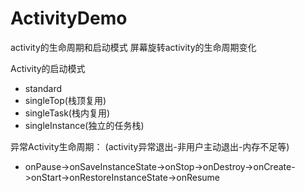 # ActivityDemo
activity的生命周期和启动模式
屏幕旋转activity的生命周期变化

Activity的启动模式
  * standard
  * singleTop(栈顶复用)
  * singleTask(栈内复用)
  * singleInstance(独立的任务栈)

     

 异常Activity生命周期：
 (activity异常退出-非用户主动退出-内存不足等)
  * onPause->onSaveInstanceState->onStop->onDestroy->onCreate->onStart->onRestoreInstanceState->onResume

